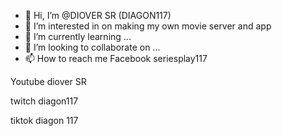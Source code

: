 - 👋 Hi, I’m @DIOVER SR (DIAGON117)
- 👀 I’m interested in 
on making my own movie server and app
- 🌱 I’m currently learning ...
- 💞️ I’m looking to collaborate on ...
- 📫 How to reach me
Facebook
seriesplay117

Youtube
diover SR

twitch
diagon117

tiktok
diagon 117

<!---
DIAGON117DRSO/SERIESPLAY117 is a ✨ special ✨ repository because its `README.md` (this file) appears on your GitHub profile.
You can click the Preview link to take a look at your changes.
--->

